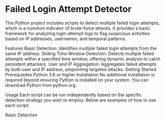 # Failed Login Attempt Detector
This Python project includes scripts to detect multiple failed login attempts, which is a common indicator of brute-force attacks. It provides a basic framework for analyzing login attempt logs to flag suspicious activities based on IP addresses, usernames, and temporal patterns.

Features
Basic Detection: Identifies multiple failed login attempts from the same IP address.
Sliding Time Window Detection: Detects multiple failed attempts within a specified time window, offering dynamic analysis to catch persistent attackers.
User and IP Aggregation: Aggregates failed attempts by both user and IP address, pinpointing targeted attacks.
Getting Started
Prerequisites
Python 3.6 or higher
Installation
No additional installation is required beyond ensuring Python is installed on your system. You can download Python from python.org.

Usage
Each script can be run independently based on the specific detection strategy you wish to employ. Below are examples of how to use each script:

Basic Detection